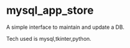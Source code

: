 # mysql_app_store

A simple interface to maintain and update a DB.

Tech used is mysql,tkinter,python.

